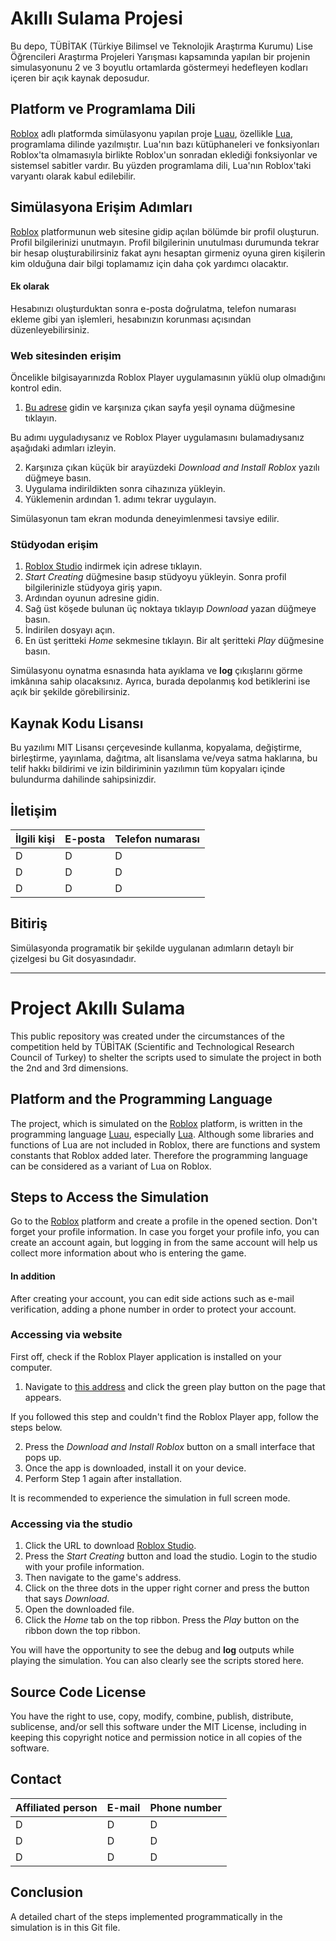 # Akıllı Sulama Projesi

Bu depo, TÜBİTAK (Türkiye Bilimsel ve Teknolojik Araştırma Kurumu) Lise Öğrencileri Araştırma Projeleri Yarışması kapsamında yapılan bir projenin simulasyonunu 2 ve 3 boyutlu ortamlarda göstermeyi hedefleyen kodları içeren bir açık kaynak deposudur. 

## Platform ve Programlama Dili

<a href="https://tr.wikipedia.org/wiki/Roblox" target="_blank">Roblox</a> adlı platformda simülasyonu yapılan proje <a href="https://luau-lang.org" target="_blank">Luau</a>, özellikle <a href="https://tr.wikipedia.org/wiki/Lua" target="_blank">Lua</a>, programlama dilinde yazılmıştır. Lua'nın bazı kütüphaneleri ve fonksiyonları Roblox'ta olmamasıyla birlikte Roblox'un sonradan eklediği fonksiyonlar ve sistemsel sabitler vardır. Bu yüzden programlama dili, Lua'nın Roblox'taki varyantı olarak kabul edilebilir.

## Simülasyona Erişim Adımları

<a href="https://www.roblox.com" target="_blank">Roblox</a> platformunun web sitesine gidip açılan bölümde bir profil oluşturun. Profil bilgilerinizi unutmayın. Profil bilgilerinin unutulması durumunda tekrar bir hesap oluşturabilirsiniz fakat aynı hesaptan girmeniz oyuna giren kişilerin kim olduğuna dair bilgi toplamamız için daha çok yardımcı olacaktır.

#### Ek olarak

Hesabınızı oluşturduktan sonra e-posta doğrulatma, telefon numarası ekleme gibi yan işlemleri, hesabınızın korunması açısından düzenleyebilirsiniz.

### Web sitesinden erişim

Öncelikle bilgisayarınızda Roblox Player uygulamasının yüklü olup olmadığını kontrol edin.

1) <a href="https://www.roblox.com/users/3927228248/profile" target="_blank">Bu adrese</a> gidin ve karşınıza çıkan sayfa yeşil oynama düğmesine tıklayın.

Bu adımı uyguladıysanız ve Roblox Player uygulamasını bulamadıysanız aşağıdaki adımları izleyin.

   2) Karşınıza çıkan küçük bir arayüzdeki *Download and Install Roblox* yazılı düğmeye basın.
   3) Uygulama indirildikten sonra cihazınıza yükleyin.
   4) Yüklemenin ardından 1. adımı tekrar uygulayın.
   
Simülasyonun tam ekran modunda deneyimlenmesi tavsiye edilir.

### Stüdyodan erişim

1) <a href="https://www.roblox.com/create" target="_blank">Roblox Studio</a> indirmek için adrese tıklayın.
2) *Start Creating* düğmesine basıp stüdyoyu yükleyin. Sonra profil bilgilerinizle stüdyoya giriş yapın.
3) Ardından oyunun adresine gidin.
4) Sağ üst köşede bulunan üç noktaya tıklayıp *Download* yazan düğmeye basın.
5) İndirilen dosyayı açın.
6) En üst şeritteki *Home* sekmesine tıklayın. Bir alt şeritteki *Play* düğmesine basın. 

Simülasyonu oynatma esnasında hata ayıklama ve **log** çıkışlarını görme imkânına sahip olacaksınız. Ayrıca, burada depolanmış kod betiklerini ise açık bir şekilde görebilirsiniz.

##  Kaynak Kodu Lisansı

Bu yazılımı MIT Lisansı çerçevesinde kullanma, kopyalama, değiştirme, birleştirme, yayınlama, dağıtma, alt lisanslama ve/veya satma haklarına, bu telif hakkı bildirimi ve izin bildiriminin yazılımın tüm kopyaları içinde bulundurma dahilinde sahipsinizdir.

## İletişim

| İlgili kişi | E-posta | Telefon numarası |
| --- | --- | --- |
| D | D | D |
| D | D | D |
| D | D | D |

## Bitiriş

Simülasyonda programatik bir şekilde uygulanan adımların detaylı bir çizelgesi bu Git dosyasındadır.


---

# Project Akıllı Sulama

This public repository was created under the circumstances of the competition held by TÜBİTAK (Scientific and Technological Research Council of Turkey) to shelter the scripts used to simulate the project in both the 2nd and 3rd dimensions. 

## Platform and the Programming Language

The project, which is simulated on the <a href="https://tr.wikipedia.org/wiki/Roblox" target="_blank">Roblox</a> platform, is written in the programming language <a href="https://luau-lang.org" target="_blank">Luau</a>, especially <a href="https://tr.wikipedia.org/wiki/Lua" target="_blank">Lua</a>. Although some libraries and functions of Lua are not included in Roblox, there are functions and system constants that Roblox added later. Therefore the programming language can be considered as a variant of Lua on Roblox.

## Steps to Access the Simulation

Go to the <a href="https://www.roblox.com" target="_blank">Roblox</a> platform and create a profile in the opened section. Don't forget your profile information. In case you forget your profile info, you can create an account again, but logging in from the same account will help us collect more information about who is entering the game.

#### In addition

After creating your account, you can edit side actions such as e-mail verification, adding a phone number in order to protect your account.

### Accessing via website

First off, check if the Roblox Player application is installed on your computer.

1) Navigate to <a href="https://www.roblox.com/users/3927228248/profile" target="_blank">this address</a> and click the green play button on the page that appears.

If you followed this step and couldn't find the Roblox Player app, follow the steps below.

   2) Press the *Download and Install Roblox* button on a small interface that pops up.
   3) Once the app is downloaded, install it on your device.
   4) Perform Step 1 again after installation.
   
   It is recommended to experience the simulation in full screen mode.

### Accessing via the studio

1) Click the URL to download <a href="https://www.roblox.com/create" target="_blank">Roblox Studio</a>.
2) Press the *Start Creating* button and load the studio. Login to the studio with your profile information.
3) Then navigate to the game's address.
4) Click on the three dots in the upper right corner and press the button that says *Download*.
5) Open the downloaded file.
6) Click the *Home* tab on the top ribbon. Press the *Play* button on the ribbon down the top ribbon.

You will have the opportunity to see the debug and **log** outputs while playing the simulation. You can also clearly see the scripts stored here.

## Source Code License

You have the right to use, copy, modify, combine, publish, distribute, sublicense, and/or sell this software under the MIT License, including in keeping this copyright notice and permission notice in all copies of the software.

## Contact

| Affiliated person | E-mail | Phone number |
| --- | --- | --- |
| D | D | D |
| D | D | D |
| D | D | D |

## Conclusion

A detailed chart of the steps implemented programmatically in the simulation is in this Git file.
